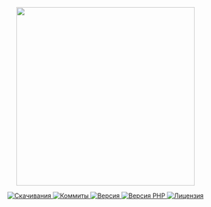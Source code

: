 <p align="center"><a href="https://www.localzet.com" target="_blank">
  <img src="https://static.localzet.com/LocalzetGroup.png" width="400">
</a></p>

<p align="center">
  <a href="https://packagist.org/packages/triangle/ws">
  <img src="https://img.shields.io/packagist/dt/triangle/ws?label=%D0%A1%D0%BA%D0%B0%D1%87%D0%B8%D0%B2%D0%B0%D0%BD%D0%B8%D1%8F" alt="Скачивания">
</a>
  <a href="https://github.com/Triangle-org/WS">
  <img src="https://img.shields.io/github/commit-activity/t/Triangle-org/WS?label=%D0%9A%D0%BE%D0%BC%D0%BC%D0%B8%D1%82%D1%8B" alt="Коммиты">
</a>
  <a href="https://packagist.org/packages/triangle/ws">
  <img src="https://img.shields.io/packagist/v/triangle/ws?label=%D0%92%D0%B5%D1%80%D1%81%D0%B8%D1%8F" alt="Версия">
</a>
  <a href="https://packagist.org/packages/triangle/ws">
  <img src="https://img.shields.io/packagist/dependency-v/triangle/ws/php?label=PHP" alt="Версия PHP">
</a>
  <a href="https://github.com/Triangle-org/WS">
  <img src="https://img.shields.io/github/license/Triangle-org/WS?label=%D0%9B%D0%B8%D1%86%D0%B5%D0%BD%D0%B7%D0%B8%D1%8F" alt="Лицензия">
</a>
</p>
